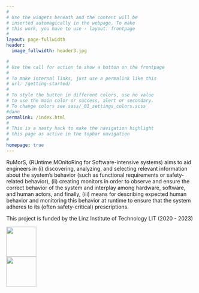```yaml
---
#
# Use the widgets beneath and the content will be
# inserted automagically in the webpage. To make
# this work, you have to use › layout: frontpage
#
layout: page-fullwidth
header:
  image_fullwidth: header3.jpg

#
# Use the call for action to show a button on the frontpage
#
# To make internal links, just use a permalink like this
# url: /getting-started/
#
# To style the button in different colors, use no value
# to use the main color or success, alert or secondary.
# To change colors see sass/_01_settings_colors.scss
#dann
permalink: /index.html
#
# This is a nasty hack to make the navigation highlight
# this page as active in the topbar navigation
#
homepage: true
---
```



RuMorS, (RUntime MOnitoRing for Software-intensive systems) aims to aid engineers in (i) discovering, analyzing, and selecting relevant information about the system’s behavior (such as functional requirements or safety-related behavior), (ii) creating monitors in order to observe and ensure the correct behavior of the system and interplay among hardware, software, and human actors, and finally, (iii) means for describing expected human behavior and monitoring this behavior at runtime to ensure that the system adheres to its (often safety-critical) prescriptions.



This project is funded by the Linz Institute of Technology LIT   (2020 - 2023)


<div class="row">
    <div class="large-6 columns" align="center">
      <a href="https://www.jku.at/linz-institute-of-technology/" target="new">
      <img src="{{ site.urlimg }}logo_lit.jpg" height="80" alt=""></a>
    </div><!-- /.medium-4.columns -->
    <div class="large-6 columns">
      <a href="http://www.se.jku.at" target="new"><img src="{{ site.urlimg }}logo_se.png" height="80" alt=""></a>
    </div><!-- /.medium-4.columns -->

</div><!-- /.row -->

